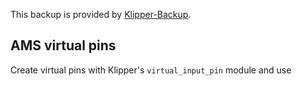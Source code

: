 

This backup is provided by [Klipper-Backup](https://github.com/Staubgeborener/klipper-backup).

## AMS virtual pins

Create virtual pins with Klipper's `virtual_input_pin` module and use
